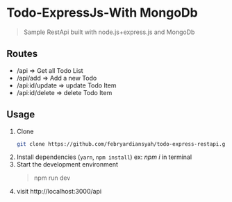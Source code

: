 # Todo-ExpressJs-With MongoDb

> Sample RestApi built with node.js+express.js and MongoDb

## Routes

- /api => Get all Todo List
- /api/add => Add a new Todo
- /api:id/update => update Todo Item
- /api:id/delete => delete Todo Item

## Usage

1. Clone
    ```bash 
    git clone https://github.com/febryardiansyah/todo-express-restapi.git
    ```
2. Install dependencies (`yarn`, `npm install`) ex: _npm i_ in terminal
3. Start the development environment
    > npm run dev
4. visit http://localhost:3000/api